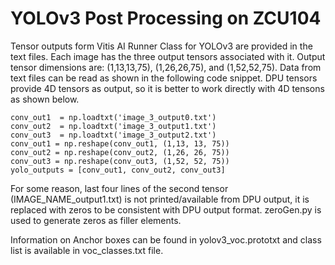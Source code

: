 # YOLOv3 Post Processing on ZCU104 
Tensor outputs form Vitis AI Runner Class for YOLOv3 are provided in the text files. Each image has the three output 
tensors associated with it. Output tensor dimensions are: (1,13,13,75), (1,26,26,75), and (1,52,52,75). Data from text 
files can be read as shown in the following code snippet. DPU tensors provide 4D tensors as output, so it is better to 
work directly with 4D tensons as shown below. 

    conv_out1  = np.loadtxt('image_3_output0.txt')
    conv_out2  = np.loadtxt('image_3_output1.txt')
    conv_out3  = np.loadtxt('image_3_output2.txt')
    conv_out1 = np.reshape(conv_out1, (1,13, 13, 75))
    conv_out2 = np.reshape(conv_out2, (1,26, 26, 75))  
    conv_out3 = np.reshape(conv_out3, (1,52, 52, 75))
    yolo_outputs = [conv_out1, conv_out2, conv_out3]  
    
For some reason, last four lines of the second tensor (IMAGE_NAME_output1.txt) is not printed/available from DPU output, 
it is replaced with zeros to be consistent with DPU output format. zeroGen.py is used to generate zeros as filler elements.

Information on Anchor boxes can be found in yolov3_voc.prototxt and class list is available in voc_classes.txt file.
